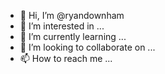 - 👋 Hi, I’m @ryandownham
- 👀 I’m interested in ...
- 🌱 I’m currently learning ...
- 💞️ I’m looking to collaborate on ...
- 📫 How to reach me ...

<!---
ryandownham/ryandownham is a ✨ special ✨ repository because its `README.md` (this file) appears on your GitHub profile.
You can click the Preview link to take a look at your changes.
--->
